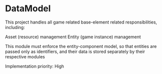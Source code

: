# DataModel
This project handles all game related base-element related responsibilities, including:

Asset (resource) management
Entity (game instance) management

This module must enforce the entity-component model, so that entities are passed only as identifiers, and their data is stored separately by their respective modules

Implementation priority: High